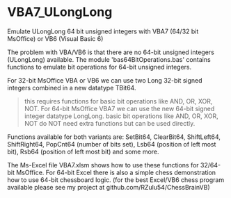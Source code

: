 # VBA7_ULongLong
Emulate ULongLong 64 bit unsigned integers with VBA7 (64/32 bit MsOffice) or VB6 (Visual Basic 6)

The problem with VBA/VB6 is that there are no 64-bit unsigned integers (ULongLong) available.
The module 'bas64BitOperations.bas' contains functions to emulate bit operations for 64-bit unsigned integers.

For 32-bit MsOffice VBA or VB6 we can use two Long 32-bit signed integers combined in a new datatype TBit64.
 > this requires functions for basic bit operations like AND, OR, XOR, NOT.
For 64-bit MsOffice VBA7 we can use the new 64-bit signed integer datatype LongLong.
 > basic bit operations like AND, OR, XOR, NOT do NOT need extra functions but can be used directly.

Functions available for both variants are:
SetBit64, ClearBit64, ShiftLeft64, ShiftRight64, PopCnt64 (number of bits set), 
Lsb64 (position of left most bit), Rsb64 (position of left most bit) and some more.

The Ms-Excel file VBA7.xlsm shows how to use these functions for 32/64-bit MsOffice.
For 64-bit Excel there is also a simple chess demonstration how to use 64-bit chessboard logic.
(for the best Excel/VB6 chess program available please see my project at github.com/RZulu54/ChessBrainVB)


